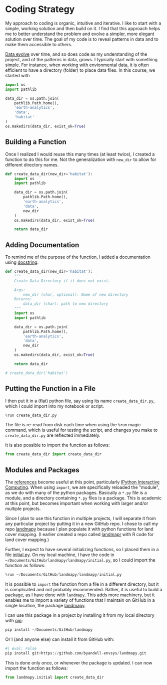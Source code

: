 # Coding Strategy

My approach to coding is organic, intuitive and iterative.
I like to start with a simple, working solution and then build on it.
I find that this approach helps me to better understand the problem
and evolve a simpler, more elegant solution over time.
The goal of my code is to reveal patterns in data
and to make them accessible to others.

[Data evolve](https://byandell.github.io/Data-Evolve/)
over time, and so does code as my understanding of the project,
and of the patterns in data, grows.
I typically start with something simple.
For instance, when working with envionmental data,
it is often efficient to have a directory (folder) to place data files.
In this course, we started with

```python
import os
import pathlib

data_dir = os.path.join(
    pathlib.Path.home(),
    'earth-analytics',
    'data',
    'habitat'
)
os.makedirs(data_dir, exist_ok=True)
```

## Building a Function

Once I realized I would reuse this many times (at least twice),
I created a function to do this for me.
Not the generalization with `new_dir` to allow for different directory names.

```python
def create_data_dir(new_dir='habitat'):
    import os
    import pathlib

    data_dir = os.path.join(
        pathlib.Path.home(),
        'earth-analytics',
        'data',
        new_dir
    )
    os.makedirs(data_dir, exist_ok=True)

    return data_dir
```

## Adding Documentation

To remind me of the purpose of the function, I added a documentation using
[docstring](https://peps.python.org/pep-0257/).

```python
def create_data_dir(new_dir='habitat'):
    """
    Create Data Directory if it does not exist.

    Args:
        new_dir (char, optional): Name of new directory
    Returns:
        data_dir (char): path to new directory
    """
    import os
    import pathlib

    data_dir = os.path.join(
        pathlib.Path.home(),
        'earth-analytics',
        'data',
        new_dir
    )
    os.makedirs(data_dir, exist_ok=True)

    return data_dir

# create_data_dir('habitat')
```

## Putting the Function in a File

I then put it in a (flat) python file,
say using its name `create_data_dir.py`,
which I could import into my notebook or script.

```python
%run create_data_dir.py
```

The file is re-read from disk each time when using the `%run` magic command,
which is useful for testing the script,
and changes you make to `create_data_dir.py` are reflected immediately.

It is also possible to import the function as follows:

```python
from create_data_dir import create_data_dir
```

## Modules and Packages

The
[references](references.md)
become useful at this point,
particularly
[IPython Interactive Computing](https://ipython.org/ipython-doc/3/interactive/tutorial.html).
When using `import`,
we are specifically reloaded the "module",
as we do with many of the python packages.
Basically a `*.py` file is a module,
and a directory containing `*.py` files is a package.
This is academic at this point, but becomes important when working
with larger and/or multiple projects.

Since I plan to use this function in multiple projects,
I will separate it from any particular project by putting it in a new GitHub repo.
I chose to call my repo
[landmapy](https://github.com/byandell-envsys/landmapy)
because I plan populate it with python functions for land cover mapping.
(I earlier created a repo called
[landmapr](https://github.com/byandell-envsys/landmapr)
with R code for land cover mapping.)

Further, I expect to have several initializing functions,
so I placed them in a file
[initial.py](https://github.com/byandell-envsys/landmapy/blob/main/landmapy/initial.py).
On my local machine, I have the code in
`~/Documents/GitHub/landmapy/landmapy/initial.py`,
so I could import the function as follows:

```python
%run ~/Documents/GitHub/landmapy/landmapy/initial.py
```

It is possible to `import` the function from a file in a different directory,
but it is complicated and not probably recommended.
Rather, it is useful to build a package, as I have done with `landmapy`.
This adds more machinery, but it enables me to import a variety of functions
that I maintain on GitHub in a single location, the package
[landmapy](https://github.com/byandell-envsys/landmapy).

I can use this package in a project by installing it from my local directory with 
[pip](https://pypi.org/project/pip/):

```python
pip install ~/Documents/GitHub/landmapy
```

Or I (and anyone else) can install it from GitHub with:

```python
#| eval: False
pip install git+https://github.com/byandell-envsys/landmapy.git
```

This is done only once, or whenever the package is updated.
I can now import the function as follows:


```python
from landmapy.initial import create_data_dir
```
